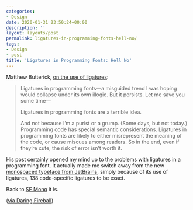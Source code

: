 ```yaml
---
categories:
- Design
date: 2020-01-31 23:50:24+00:00
description: ''
layout: layouts/post
permalink: ligatures-in-programming-fonts-hell-no/
tags:
- Design
- post
title: 'Ligatures in Programming Fonts: Hell No'
---
```


<p>Matthew Butterick, <a href="https://practicaltypography.com/ligatures-in-programming-fonts-hell-no.html">on the use of ligatures</a>:</p>
<blockquote><p>
  Ligatures in programming fonts—a misguided trend I was hoping would collapse under its own illogic. But it persists. Let me save you some&nbsp;time—</p>
<p>Ligatures in programming fonts are a terrible&nbsp;idea.</p>
<p>And not because I’m a purist or a grump. (Some days, but not today.) Programming code has special semantic considerations. Ligatures in programming fonts are likely to either misrepresent the meaning of the code, or cause miscues among readers. So in the end, even if they’re cute, the risk of error isn’t worth&nbsp;it.</p></blockquote>
<p>His post certainly opened my mind up to the problems with ligatures in a programming font. It actually made me switch away from the new <a href="https://www.jetbrains.com/lp/mono/">monospaced typeface from JetBrains</a>, simply because of its use of ligatures, 138 code-specific ligatures to be exact.</p>
<p>Back to <a href="https://developer.apple.com/fonts/">SF Mono</a> it is.</p>
<p>(<a href="https://daringfireball.net/linked/2020/01/30/butterick-ligatures-programming-fonts">via Daring Fireball</a>)</p>